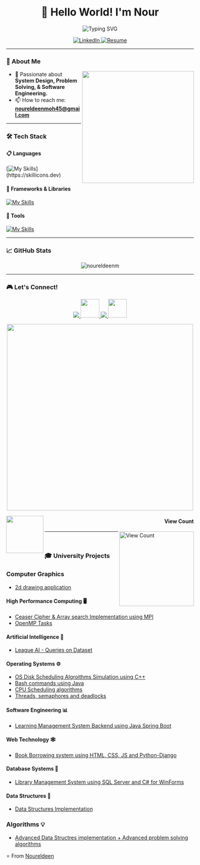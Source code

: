 <!--  
⚠️ This portfolio was built with dedication and effort by Nour Eldeen Mohamed.  
If you use or refer this project, please give proper credit. Thanks for your consideration, & best of luck 😍
Let's connect! 🌍  
🔗 LinkedIn: https://linkedin.com/in/noureldeenmohamed
📧 Email: noureldeenmoh45@gmail.com
-->


<h1 align="center">👋 Hello World! I'm Nour</h1>
<!-- <h3 align="center">🚀 Software Engineer</h3>
 -->
<p align="center">
  <img src="https://readme-typing-svg.herokuapp.com?font=Fira+Code&pause=1000&color=22D3F7&center=true&vCenter=true&width=435&lines=Software+Engineer;Problem+Solver;Tech+Enthusiast;Continuous+Learner" alt="Typing SVG" />
</p>

<p align="center">
<!--   <a href="https://git.io/typing-svg">
    <img src="https://komarev.com/ghpvc/?username=noureldeenm&label=Profile%20views&color=0e75b6&style=flat" alt="noureldeenm" />
  </a> -->
  <a href="https://www.linkedin.com/in/noureldeenmohamed/">
    <img alt="LinkedIn" src="https://img.shields.io/badge/LinkedIn-0077B5?style=for-the-badge&logo=linkedin&logoColor=white" />
  </a>
  <a href="https://drive.google.com/file/d/1zgQOldPb57MgMiJaNV8DL8lyb31x6opa/view?usp=sharing">
    <img alt="Resume" src="https://img.shields.io/badge/Resume-4285F4?style=for-the-badge&logo=googledrive&logoColor=white" />
  </a>
</p>

---

### 📖 About Me

<p align="center">
  <img align="right" src="https://media.giphy.com/media/qgQUggAC3Pfv687qPC/giphy.gif" width="300"/>
</p>

- 🌱 Passionate about **System Design, Problem Solving, & Software Engineering.**
- 📫 How to reach me: **noureldeenmoh45@gmail.com**

---

### 🛠️ Tech Stack

#### 📋 Languages
[![My Skills](https://skillicons.dev/icons?i=java,py,js,c,cpp,html,css,)](https://skillicons.dev)

#### 🚀 Frameworks & Libraries
[![My Skills](https://skillicons.dev/icons?i=nodejs,spring)](https://skillicons.dev)

#### 🔨 Tools
[![My Skills](https://skillicons.dev/icons?i=git,github,postman)](https://skillicons.dev)

---

### 📈 GitHub Stats

<p align="center">
  <img align="center" src="https://github-readme-stats.vercel.app/api/top-langs?username=noureldeenm&show_icons=true&locale=en&layout=compact&theme=radical" alt="noureldeenm" />
<!--   <img align="center" src="https://github-readme-stats.vercel.app/api?username=noureldeenm&show_icons=true&locale=en&theme=radical" alt="noureldeenm" /> -->
</p>
<!-- 
<p align="center">
  <img src="https://github-readme-streak-stats.herokuapp.com/?user=noureldeenm&theme=dark" alt="noureldeenm" />
</p>
-->

---

### 🎮 Let's Connect!

<p align="center">
  <a href="https://linkedin.com/in/noureldeenmohamed">
    <img src="https://skillicons.dev/icons?i=linkedin" />
  </a>
  <a href="https://www.hackerrank.com/noureldeenmoh45">
    <img src="https://img.icons8.com/external-tal-revivo-color-tal-revivo/48/000000/external-hackerrank-is-a-technology-company-that-focuses-on-competitive-programming-logo-color-tal-revivo.png" width="50"/>
  </a>
  <a href="mailto:noureldeenmoh45@gmail.com">
    <img src="https://skillicons.dev/icons?i=gmail" />
  </a>
  <a href="https://leetcode.com/u/52Nzo9arpa/">
    <img src="https://assets.leetcode.com/users/leetcode/avatar_1568224780.png" width="50"/>
  </a>
</p>

<p align="center">
  <img src="https://user-images.githubusercontent.com/74038190/225813708-98b745f2-7d22-48cf-9150-083f1b00d6c9.gif" width="500px"/>
</p>

<a href=#><img src="https://i.pinimg.com/originals/fe/84/4c/fe844cbda6fa537f1f2bfe47551f6de3.gif" align="left" width="100"></a>
      <h4 align="right">View Count</h4>
<a href=#><img src="https://profile-counter.glitch.me/noureldeenm/count.svg" alt="View Count" width="200" align="right"></a>

---
<br>

### 🎓 University Projects

### Computer Graphics
- [2d drawing application](https://github.com/NourEldeenM/2d-drawing-program)

#### High Performance Computing 🖥️
- [Ceaser Cipher & Array search Implementation using MPI](https://github.com/NourEldeenM/message-passing-interface-tasks)
- [OpenMP Tasks](https://github.com/NourEldeenM/open-mp-tasks-hpc)

#### Artificial Intelligence 🤖
- [League AI - Queries on Dataset](https://github.com/NourEldeenM/league_AI)

#### Operating Systems ⚙️
- [OS Disk Scheduling Algroithms Simulation using C++](https://github.com/NourEldeenM/disk-scheduling-algorithms)
- [Bash commands using Java](https://github.com/NourEldeenM/PlutOS)
- [CPU Scheduling algorithms](https://github.com/NourEldeenM/StellarScheduler)
- [Threads, semaphores and deadlocks](https://github.com/NourEldeenM/NeptuneParking)

#### Software Engineering 📊
- [Learning Management System Backend using Java Spring Boot](https://github.com/NourEldeenM/MarsAcademy)

#### Web Technology 🕸️
- [Book Borrowing system using HTML, CSS, JS and Python-Django](https://github.com/NourEldeenM/Chapterfly)

#### Database Systems 🚢
- [Library Management System using SQL Server and C# for WinForms](https://github.com/NourEldeenM/LibraryManagementSystem)

#### Data Structures 🌲
- [Data Structures Implementation](https://github.com/NourEldeenM/DataStruct-Project-FCAI-CU)

### Algorithms 💡
- [Advanced Data Structres implementation + Advanced problem solving algorithms](https://github.com/NourEldeenM/Algorithms-Group-Assignments)

⭐ From [Noureldeen](https://github.com/noureldeenm)
